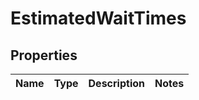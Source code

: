 # EstimatedWaitTimes

## Properties
Name | Type | Description | Notes
------------ | ------------- | ------------- | -------------
